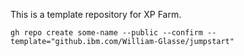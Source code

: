 This is a template repository for XP Farm.

```
gh repo create some-name --public --confirm --template="github.ibm.com/William-Glasse/jumpstart"
```